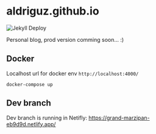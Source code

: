 aldriguz.github.io 
==================

![Jekyll Deploy](https://github.com/aldriguz/aldriguz.github.io/workflows/Jekyll%20Deploy/badge.svg?branch=master)

Personal blog, prod version comming soon... :)

## Docker
Localhost url for docker env `http://localhost:4000/`

```
docker-compose up
```

## Dev branch
Dev branch is running in Netifly: https://grand-marzipan-eb9d9d.netlify.app/
